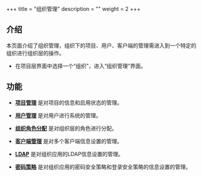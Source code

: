 ﻿+++
title = "组织管理"
description = ""
weight = 2
+++

<h2 id="1">介绍</h2>
  
本页面介绍了组织管理，组织下的项目、用户、客户端的管理需进入到一个特定的组织进行组织层的操作。

- 在项目层界面中选择一个“组织”，进入“组织管理”界面。

<h2 id="1">功能</h2>

- [**项目管理**](../tenant/project) 是对项目的信息和启用状态的管理。

- [**用户管理**](../tenant/user) 是对用户进行系统的管理。

- [**组织角色分配**](../tenant/role-assignment) 是对组织层的角色进行分配。

- [**客户端管理**](../tenant/client) 是对多个客户端信息设置的管理。

- [**LDAP**](../tenant/ldap) 是对组织应用的LDAP信息设置的管理。

- [**密码策略**](../tenant/secret_policy) 是对组织应用的密码安全策略和登录安全策略的信息设置的管理。